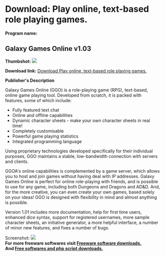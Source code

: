 # Download: Play online, text-based role playing games.

**Program name:**

## Galaxy Games Online v1.03

  
**Thumbshot:** ![](http://www.freewarefiles.com/screenshot/ggo_md.gif)   
  
**Download link:** [Download Play online, text-based role playing games.](http://freesoftwares.boysofts.com/Galaxy-Games-Online-V_program_2536.html)  
  


**Publisher's Description**  
  


Galaxy Games Online (GGO) is a role-playing game (RPG), text-based, online game playing tool. Developed from scratch, it is packed with features, some of which include:

  * Fully featured text chat 
  * Online and offline capabilities 
  * Dynamic character sheets - make your own character sheets in real time! 
  * Completely customisable
  * Powerful game playing statistics 
  * Integrated programming language

Using proprietary technologies developed specifically for their individual purposes, GGO maintains a stable, low-bandwidth connection with servers and clients.

GGOA's online capabilities is complemented by a game server, which allows you to host and join games without having deal with IP addresses. Galaxy Games Online is perfect for online role-playing with friends, and is possible to use for any game, including both Dungeons and Dragons and AD&D. And, for the more creative, you can even create your own games, based solely on your ideas! GGO is designed with flexibility in mind and almost anything is possible.

Version 1.01 includes more documentation, help for first time users, enhanced dice syntax, support for registered usernames, more sample character sheets, an initiative generator, a more helpful interface, a number of minor new features, and fixes a number of bugs.

  
  
Screenshot: ![](http://www.freewarefiles.com/screenshot/ggo.gif)   
**For more freeware softwares visit [Freeware software downloads.](http://freesoftwares.boysofts.com/)**   
**And [Free softwares and php script downloads.](http://www.boysofts.com/)**

